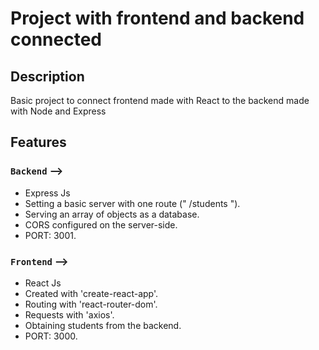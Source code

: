 # Project with frontend and backend connected
## Description
Basic project to connect frontend made with React to the backend made with Node and Express
## Features

### `Backend` -->

- Express Js
- Setting a basic server with one route (" /students ").
- Serving an array of objects as a database.
- CORS configured on the server-side.
- PORT: 3001.

### `Frontend` -->

- React Js
- Created with 'create-react-app'.
- Routing with 'react-router-dom'.
- Requests with 'axios'.
- Obtaining students from the backend.
- PORT: 3000.
